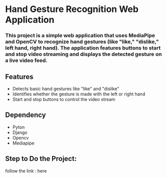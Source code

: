 # Hand Gesture Recognition Web Application
### This project is a simple web application that uses MediaPipe and OpenCV to recognize hand gestures (like "like," "dislike," left hand, right hand). The application features buttons to start and stop video streaming and displays the detected gesture on a live video feed.

## Features
- Detects basic hand gestures like "like" and "dislike"
- Identifies whether the gesture is made with the left or right hand
- Start and stop buttons to control the video stream

## Dependency
- Pyton
- Django
- Opencv
- Mediapipe

  
## Step to Do the Project:
follow the link : here



 
